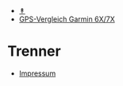 - <a href="#" onclick="toggleTop(event);" id="show_hide">&Uarr;</a>
- [GPS-Vergleich Garmin 6X/7X](garmin-6x-7x/)

# Trenner

- [Impressum](impressum.md)

<script>
 function toggleTop(e) {
    var top=document.getElementById("headermd");
    var show_hide=document.getElementById("show_hide");
    if (top.style.display === "none") {
        top.style.display = "block";
        show_hide.innerHTML="&Uarr;"
    } else {
        top.style.display = "none";
        show_hide.innerHTML="&Darr;"
    }
    e.preventDefault();
  }
</script>
